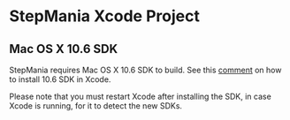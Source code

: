 
StepMania Xcode Project
=======================


Mac OS X 10.6 SDK
-----------------

StepMania requires Mac OS X 10.6 SDK to build.
See this [comment](https://github.com/stepmania/stepmania/issues/224#issuecomment-48857894) on how to install 10.6 SDK in Xcode.

Please note that you must restart Xcode after installing the SDK, in case Xcode is running, for it to detect the new SDKs.

